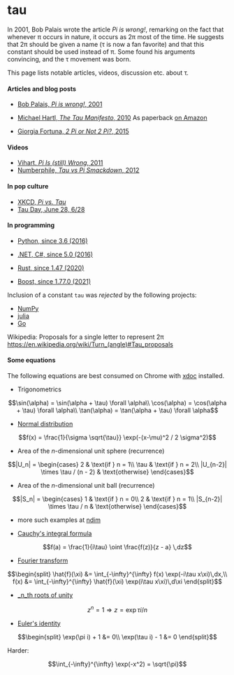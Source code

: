 # tau

In 2001, Bob Palais wrote the article _Pi is wrong!_, remarking on the fact that
whenever π occurs in nature, it occurs as 2π most of the time. He suggests that 2π
should be given a name (τ is now a fan favorite) and that this constant should be used
instead of π. Some found his arguments convincing, and the τ movement was born.

This page lists notable articles, videos, discussion etc. about τ.

#### Articles and blog posts

- [Bob Palais, _Pi is wrong!_, 2001](http://www.math.utah.edu/~palais/pi.pdf)

- [Michael Hartl, _The Tau Manifesto_, 2010](https://tauday.com/tau-manifesto)
  As paperback [on Amazon](https://www.amazon.com/Tau-Manifesto-No-really-pi-is-wrong/dp/B096CXMQ3W/)

- [Giorgia Fortuna, _2 Pi or Not 2 Pi?_, 2015](https://blog.wolfram.com/2015/06/28/2-pi-or-not-2-pi/)

#### Videos

- [Vihart, _Pi Is (still) Wrong_, 2011](https://youtu.be/jG7vhMMXagQ)
- [Numberphile, _Tau vs Pi Smackdown_, 2012](https://youtu.be/ZPv1UV0rD8U)

#### In pop culture

- [XKCD, _Pi vs. Tau_](https://xkcd.com/1292/)
- [Tau Day, June 28, 6/28](https://www.google.com/search?q=tau+day&oq=tau+day&aqs=chrome..69i57j69i59j35i39l2j69i60l4.1043j0j7&sourceid=chrome&ie=UTF-8)

#### In programming

- [Python, since 3.6 (2016)](https://www.python.org/dev/peps/pep-0628/)
- [.NET, C#, since 5.0 (2016)](https://docs.microsoft.com/en-us/dotnet/api/system.math.tau)
- [Rust, since 1.47 (2020)](https://doc.rust-lang.org/std/f64/consts/constant.TAU.html)

- [Boost, since 1.77.0 (2021)](https://www.boost.org/doc/libs/1_77_0/boost/math/constants/constants.hpp)

Inclusion of a constant `tau` was _rejected_ by the following projects:

- [NumPy](https://github.com/numpy/numpy/pull/9696)
- [julia](https://github.com/JuliaLang/julia/pull/4864)
- [Go](https://github.com/golang/go/issues/40663)

Wikipedia:
Proposals for a single letter to represent 2π
https://en.wikipedia.org/wiki/Turn_(angle)#Tau_proposals

#### Some equations

The following equations are best consumed on Chrome with
[xdoc](https://chrome.google.com/webstore/detail/xdoc/anidddebgkllnnnnjfkmjcaallemhjee)
installed.

- Trigonometrics

```math
\sin(\alpha) = \sin(\alpha + \tau) \forall \alpha\\
\cos(\alpha) = \cos(\alpha + \tau) \forall \alpha\\
\tan(\alpha) = \tan(\alpha + \tau) \forall \alpha
```

- [Normal distribution](https://en.wikipedia.org/wiki/Normal_distribution)

```math
f(x) = \frac{1}{\sigma \sqrt{\tau}} \exp(-(x-\mu)^2 / 2 \sigma^2)
```

- Area of the _n_-dimensional unit sphere (recurrence)

```math
|U_n| = \begin{cases}
2 & \text{if } n = 1\\
\tau & \text{if } n = 2\\
|U_{n-2}| \times \tau / (n - 2) & \text{otherwise}
\end{cases}
```

- Area of the _n_-dimensional unit ball (recurrence)

```math
|S_n| = \begin{cases}
1 & \text{if } n = 0\\
2 & \text{if } n = 1\\
|S_{n-2}| \times \tau / n & \text{otherwise}
\end{cases}
```

- more such examples at [ndim](https://github.com/nschloe/ndim)

- [Cauchy's integral formula](https://en.wikipedia.org/wiki/Cauchy%27s_integral_formula)

```math
f(a) = \frac{1}{i\tau} \oint \frac{f(z)}{z - a} \,dz
```

- [Fourier transform](https://en.wikipedia.org/wiki/Fourier_transform)

```math
\begin{split}
\hat{f}(\xi) &= \int_{-\infty}^{\infty} f(x) \exp(-i\tau x\xi)\,dx,\\
f(x)         &= \int_{-\infty}^{\infty} \hat{f}(\xi) \exp(i\tau x\xi)\,d\xi
\end{split}
```

- [\_n_th roots of unity](https://en.wikipedia.org/wiki/Root_of_unity)

```math
z^n = 1 \Rightarrow z = \exp{\tau i / n}
```

- [Euler's identity](https://en.wikipedia.org/wiki/Euler%27s_identity)

```math
\begin{split}
\exp(\pi i) + 1  &= 0\\
\exp(\tau i) - 1 &= 0
\end{split}
```

Harder:

```math
\int_{-\infty}^{\infty} \exp(-x^2) = \sqrt{\pi}
```
